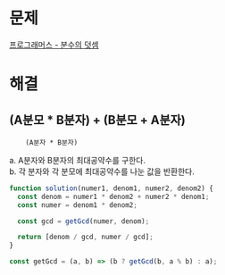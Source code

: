 # 문제

[프로그래머스 - 분수의 덧셈](https://school.programmers.co.kr/learn/courses/30/lessons/120808)

# 해결

## (A분모 \* B분자) + (B분모 + A분자)

        (A분자 * B분자)

a. A분자와 B분자의 최대공약수를 구한다.  
b. 각 분자와 각 분모에 최대공약수를 나눈 값을 반환한다.

```js
function solution(numer1, denom1, numer2, denom2) {
  const denom = numer1 * denom2 + numer2 * denom1;
  const numer = denom1 * denom2;

  const gcd = getGcd(numer, denom);

  return [denom / gcd, numer / gcd];
}

const getGcd = (a, b) => (b ? getGcd(b, a % b) : a);
```
